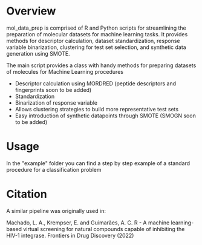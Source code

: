 # Overview
mol_data_prep is comprised of R and Python scripts for streamlining the preparation of molecular datasets for machine learning tasks. It provides methods for descriptor calculation, dataset standardization, response variable binarization, clustering for test set selection, and synthetic data generation using SMOTE.

The main script provides a class with handy methods for preparing datasets of molecules for Machine Learning procedures

- Descriptor calculation using MORDRED (peptide descriptors and fingerprints soon to be added)
- Standardization
- Binarization of response variable
- Allows clustering strategies to build more representative test sets
- Easy introduction of synthetic datapoints through SMOTE (SMOGN soon to be added)

# Usage
In the "example" folder you can find a step by step example of a standard procedure for a classification problem

# Citation

A similar pipeline was originally used in:

Machado, L. A., Krempser, E. and Guimarães, A. C. R - A machine learning-based virtual screening for natural compounds capable of inhibiting the HIV-1 integrase. Frontiers in Drug Discovery (2022)
